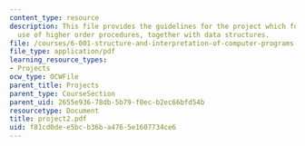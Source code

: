```yaml
---
content_type: resource
description: This file provides the guidelines for the project which focuses on the
  use of higher order procedures, together with data structures.
file: /courses/6-001-structure-and-interpretation-of-computer-programs-spring-2005/f81cd0dee5bcb36ba4765e1607734ce6_project2.pdf
file_type: application/pdf
learning_resource_types:
- Projects
ocw_type: OCWFile
parent_title: Projects
parent_type: CourseSection
parent_uid: 2655e936-78db-5b79-f0ec-b2ec66bfd54b
resourcetype: Document
title: project2.pdf
uid: f81cd0de-e5bc-b36b-a476-5e1607734ce6
---
```

